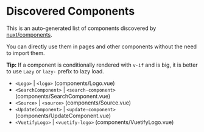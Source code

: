 # Discovered Components

This is an auto-generated list of components discovered by [nuxt/components](https://github.com/nuxt/components).

You can directly use them in pages and other components without the need to import them.

**Tip:** If a component is conditionally rendered with `v-if` and is big, it is better to use `Lazy` or `lazy-` prefix to lazy load.

- `<Logo>` | `<logo>` (components/Logo.vue)
- `<SearchComponent>` | `<search-component>` (components/SearchComponent.vue)
- `<Source>` | `<source>` (components/Source.vue)
- `<UpdateComponent>` | `<update-component>` (components/UpdateComponent.vue)
- `<VuetifyLogo>` | `<vuetify-logo>` (components/VuetifyLogo.vue)
